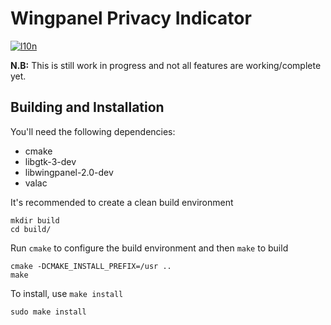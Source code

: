 # Wingpanel Privacy Indicator
[![l10n](https://l10n.elementary.io/widgets/wingpanel/wingpanel-indicator-privacy/svg-badge.svg)](https://l10n.elementary.io/projects/wingpanel/wingpanel-indicator-privacy)

**N.B:** This is still work in progress and not all features are working/complete yet.

## Building and Installation

You'll need the following dependencies:

* cmake
* libgtk-3-dev
* libwingpanel-2.0-dev
* valac

It's recommended to create a clean build environment

    mkdir build
    cd build/
    
Run `cmake` to configure the build environment and then `make` to build

    cmake -DCMAKE_INSTALL_PREFIX=/usr ..
    make
    
To install, use `make install`

    sudo make install
